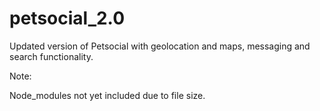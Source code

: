 # petsocial_2.0
Updated version of Petsocial with geolocation and maps, messaging and search functionality.

Note:

Node_modules not yet included due to file size.

